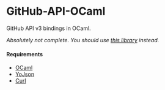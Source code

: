 GitHub-API-OCaml
================

GitHub API v3 bindings in OCaml.

_Absolutely not complete. You should use
[this library](https://github.com/avsm/ocaml-github) instead._

#### Requirements

* [OCaml](http://ocaml.org/)
* [YoJson](http://mjambon.com/yojson.html)
* [Curl](http://curl.haxx.se/libcurl/ocaml/)
